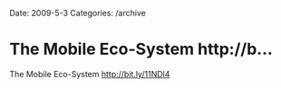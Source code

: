 Date: 2009-5-3
Categories: /archive

# The Mobile Eco-System http://b...

The Mobile Eco-System <a href="http://bit.ly/11NDl4" rel="nofollow">http://bit.ly/11NDl4</a>
